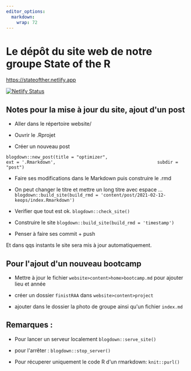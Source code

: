 ```yaml
---
editor_options: 
  markdown: 
    wrap: 72
---
```


# Le dépôt du site web de notre groupe State of the R

<https://stateofther.netlify.app>

[![Netlify
Status](https://api.netlify.com/api/v1/badges/72cec766-75ad-441d-979d-93283f8ed87f/deploy-status)](https://app.netlify.com/sites/stateofther/deploys)

## Notes pour la mise à jour du site, ajout d'un post

-   Aller dans le répertoire website/

-   Ouvrir le .Rprojet

-   Créer un nouveau post

`blogdown::new_post(title = "optimizer",                                        ext = '.Rmarkdown',                                       subdir = "post")`

-   Faire ses modifications dans le Markdown puis construire le .rmd

-   On peut changer le titre et mettre un long titre avec espace ...
    `blogdown::build_site(build_rmd = 'content/post/2021-02-12-keops/index.Rmarkdown')`

-   Verifier que tout est ok. `blogdown::check_site()`

-   Construire le site `blogdown::build_site(build_rmd = 'timestamp')`

-   Penser à faire ses commit + push

Et dans qqs instants le site sera mis à jour automatiquement.

## Pour l'ajout d'un nouveau bootcamp

- Mettre à jour le fichier `website>content>home>bootcamp.md`
pour ajouter lieu et année

- créer un dossier `finistRAA` dans `website>content>project`

- ajouter dans le dossier la photo de groupe ainsi qu'un fichier `index.md`

## Remarques :

-   Pour lancer un serveur localement `blogdown::serve_site()`

-   pour l'arrêter : `blogdown::stop_server()`

-   Pour récuperer uniquement le code R d'un rmarkdown: `knit::purl()`
